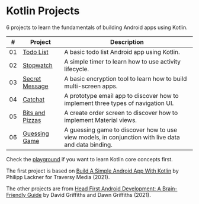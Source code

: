 # Kotlin Projects

6 projects to learn the fundamentals of building Android apps using Kotlin.

| #   | Project                                                                                         | Description                                                                                         |
| --- | ----------------------------------------------------------------------------------------------- | --------------------------------------------------------------------------------------------------- |
| 01  | [Todo List](https://github.com/solygambas/kotlin-projects/tree/master/01-todo-list)             | A basic todo list Android app using Kotlin.                                                         |
| 02  | [Stopwatch](https://github.com/solygambas/kotlin-projects/tree/master/02-stopwatch)             | A simple timer to learn how to use activity lifecycle.                                              |
| 03  | [Secret Message](https://github.com/solygambas/kotlin-projects/tree/master/03-secret-message)   | A basic encryption tool to learn how to build multi-screen apps.                                    |
| 04  | [Catchat](https://github.com/solygambas/kotlin-projects/tree/master/04-catchat)                 | A prototype email app to discover how to implement three types of navigation UI.                    |
| 05  | [Bits and Pizzas](https://github.com/solygambas/kotlin-projects/tree/master/05-bits-and-pizzas) | A create order screen to discover how to implement Material views.                                  |
| 06  | [Guessing Game](https://github.com/solygambas/kotlin-projects/tree/master/06-guessing-game)     | A guessing game to discover how to use view models, in conjunction with live data and data binding. |

Check the [playground](https://github.com/solygambas/kotlin-projects/tree/master/playground) if you want to learn Kotlin core concepts first.

The first project is based on [Build A Simple Android App With Kotlin](https://www.youtube.com/watch?v=BBWyXo-3JGQ) by Philipp Lackner for Traversy Media (2021).

The other projects are from [Head First Android Development: A Brain-Friendly Guide](https://www.amazon.com/Head-First-Android-Development-Brain-Friendly/dp/1449362184) by David Griffiths and Dawn Griffiths (2021).
